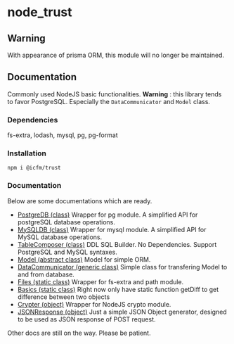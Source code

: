 # node_trust
## Warning
With appearance of prisma ORM, this module will no longer be maintained.

## Documentation
Commonly used NodeJS basic functionalities. **Warning** : this library tends to favor PostgreSQL. Especially the `DataCommunicator` and `Model` class.

### Dependencies
fs-extra, lodash, mysql, pg, pg-format

### Installation
`npm i @icfm/trust`

### Documentation
Below are some documentations which are ready.
- [PostgreDB (class)](https://github.com/fandisus/node_trust/blob/master/src/PostgreDB.md "PostgreDB (class)") Wrapper for pg module. A simplified API for postgreSQL database operations.
- [MySQLDB (class)](https://github.com/fandisus/node_trust/blob/master/src/MySQLDB.md "MySQLDB (class)") Wrapper for mysql module. A simplified API for MySQL database operations.
- [TableComposer (class)](https://github.com/fandisus/node_trust/blob/master/src/TableComposer.md "TableComposer (class)") DDL SQL Builder. No Dependencies. Support PostgreSQL and MySQL syntaxes.
- [Model (abstract class)](https://github.com/fandisus/node_trust/blob/master/src/Model.md "Model (abstract class)") Model for simple ORM.
- [DataCommunicator (generic class)](https://github.com/fandisus/node_trust/blob/master/src/DataCommunicator.md "DataCommunicator (generic class)") Simple class for transfering Model to and from database. 
- [Files (static class)](https://github.com/fandisus/node_trust/blob/master/src/Files.md "Files (class)") Wrapper for fs-extra and path module.
- [Basics (static class)](https://github.com/fandisus/node_trust/blob/master/src/Basics.md "Basics (class)") Right now only have static function getDiff to get difference between two objects
- [Crypter (object)](https://github.com/fandisus/node_trust/blob/master/src/Crypter.md "Crypter (object)") Wrapper for NodeJS crypto module.
- [JSONResponse (object)](https://github.com/fandisus/node_trust/blob/master/src/JSONResponse.md "JSONResponse (object)") Just a simple JSON Object generator, designed to be used as JSON response of POST request.

Other docs are still on the way. Please be patient.